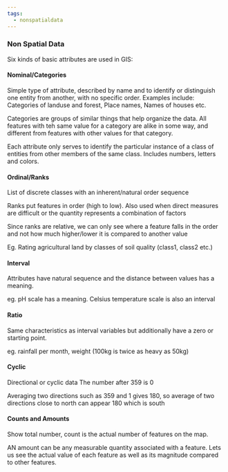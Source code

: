 ```yaml
---
tags:
  - nonspatialdata
---
```

### Non Spatial Data

Six kinds of basic attributes are used in GIS:

#### Nominal/Categories
Simple type of attribute, described by name and to identify or distinguish one entity from another, with no specific order. Examples include: Categories of landuse and forest, Place names, Names of houses etc.

Categories are groups of similar things that help organize the data. All features with teh same value for a category are alike in some way, and different from features with other values for that category.

Each attribute only serves to identify the particular instance of a class of entities from other members of the same class. Includes numbers, letters and colors.

#### Ordinal/Ranks
List of discrete classes with an inherent/natural order sequence

Ranks put features in order (high to low). Also used when direct measures are difficult or the quantity represents a combination of factors

Since ranks are relative, we can only see where a feature falls in the order and not how much higher/lower it is compared to another value 

Eg. Rating agricultural land by classes of soil quality (class1, class2 etc.)

#### Interval
Attributes have natural sequence and the distance between values has a meaning.

eg. pH scale has a meaning. Celsius temperature scale is also an interval

#### Ratio
Same characteristics as interval variables but additionally have a zero or starting point.

eg. rainfall per month, weight (100kg is twice as heavy as 50kg)

#### Cyclic
Directional or cyclic data
The number after 359 is 0 

Averaging two directions such as 359 and 1 gives 180, so average of two directions close to north can appear 180 which is south
#### Counts and Amounts
Show total number, count is the actual number of features on the map.

AN amount can be any measurable quantity associated with a feature. Lets us see the actual value of each feature as well as its magnitude compared to other features.